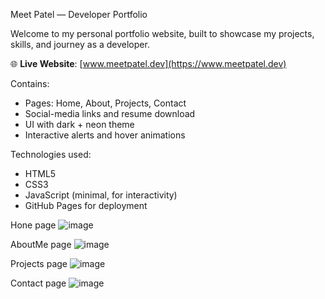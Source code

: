 Meet Patel — Developer Portfolio

Welcome to my personal portfolio website, built to showcase my projects, skills, and journey as a developer.

🌐 **Live Website**: [www.meetpatel.dev](https://www.meetpatel.dev)

Contains:
- Pages: Home, About, Projects, Contact
- Social-media links and resume download
- UI with dark + neon theme
- Interactive alerts and hover animations
  
 Technologies used:
- HTML5
- CSS3 
- JavaScript (minimal, for interactivity)
- GitHub Pages for deployment

Hone page
![image](https://github.com/user-attachments/assets/69d9000d-58b7-474e-b900-94675e167ba6)

AboutMe page
![image](https://github.com/user-attachments/assets/0f05b03f-377a-4f56-8a30-610ea54e9c02)

Projects page
![image](https://github.com/user-attachments/assets/92fef638-c752-4685-a753-c31cba12473c)

Contact page
![image](https://github.com/user-attachments/assets/dfdf30dd-014b-46a5-b4a8-5d78608fbdd6)
